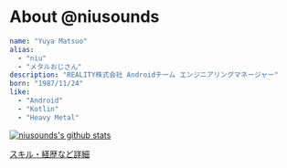 # About @niusounds

```yaml
name: "Yuya Matsuo"
alias:
  - "niu"
  - "メタルおじさん"
description: "REALITY株式会社 Androidチーム エンジニアリングマネージャー"
born: "1987/11/24"
like:
  - "Android"
  - "Kotlin"
  - "Heavy Metal"
```

[![niusounds's github stats](https://github-readme-stats.vercel.app/api?username=niusounds)](https://github.com/anuraghazra/github-readme-stats)

[スキル・経歴など詳細](resume.md)
